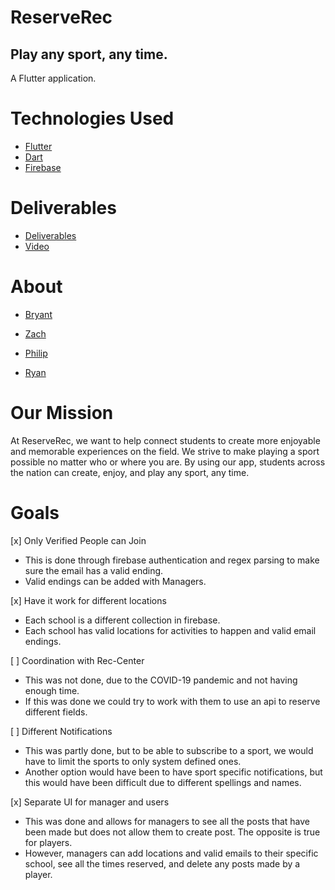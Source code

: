 # ReserveRec
## Play any sport, any time.
A Flutter application.

# Technologies Used
 - [Flutter](https://flutter.dev/)
 - [Dart](https://dart.dev/)
 - [Firebase](https://firebase.google.com/)

# Deliverables
- [Deliverables](https://bconquest.github.io/ReserveRec/deliverables)
- [Video](https://youtu.be/RLMt4MaLcek)

# About
- [Bryant](./bryant.md) 

- [Zach](./zach.md)

- [Philip](./philip.md)

- [Ryan](./ryan.md)

# Our Mission
At ReserveRec, we want to help connect students to create more enjoyable and memorable experiences on the field.
We strive to make playing a sport possible no matter who or where you are.
By using our app, students across the nation can create, enjoy, and play any sport, any time.

# Goals
 [x] Only Verified People can Join
   - This is done through firebase authentication and regex parsing to make sure the email has a valid ending.
   - Valid endings can be added with Managers.
   
 [x] Have it work for different locations
   - Each school is a different collection in firebase.
   - Each school has valid locations for activities to happen and valid email endings.
   
 [ ] Coordination with Rec-Center
   - This was not done, due to the COVID-19 pandemic and not having enough time.
   - If this was done we could try to work with them to use an api to reserve different fields.
   
 [ ] Different Notifications
   - This was partly done, but to be able to subscribe to a sport, we would have to limit the sports to only system defined ones.
   - Another option would have been to have sport specific notifications, but this would have been difficult due to different spellings and names.
   
 [x] Separate UI for manager and users
   - This was done and allows for managers to see all the posts that have been made but does not allow them to create post. The opposite is true for players.
   - However, managers can add locations and valid emails to their specific school, see all the times reserved, and delete any posts made by a player.
